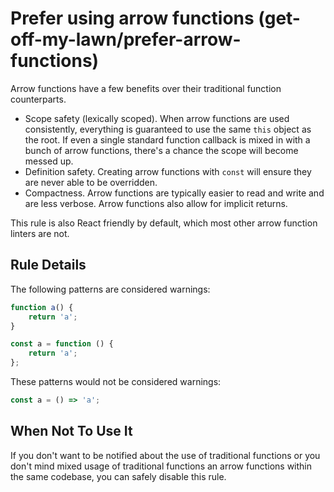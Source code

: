 # Prefer using arrow functions (get-off-my-lawn/prefer-arrow-functions)

Arrow functions have a few benefits over their traditional function counterparts.

-   Scope safety (lexically scoped). When arrow functions are used consistently, everything is guaranteed to use the same `this` object as the root. If even a single standard function callback is mixed in with a bunch of arrow functions, there's a chance the scope will become messed up.
-   Definition safety. Creating arrow functions with `const` will ensure they are never able to be overridden.
-   Compactness. Arrow functions are typically easier to read and write and are less verbose. Arrow functions also allow for implicit returns.

This rule is also React friendly by default, which most other arrow function linters are not.

## Rule Details

The following patterns are considered warnings:

```js
function a() {
    return 'a';
}

const a = function () {
    return 'a';
};
```

These patterns would not be considered warnings:

```js
const a = () => 'a';
```

## When Not To Use It

If you don't want to be notified about the use of traditional functions or you don't mind mixed usage of traditional functions an arrow functions within the same codebase, you can safely disable this rule.
